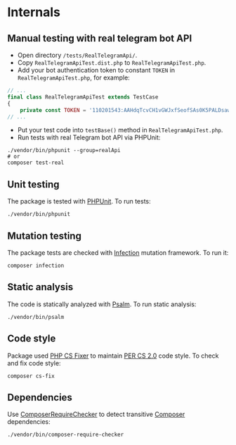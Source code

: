 # Internals

## Manual testing with real telegram bot API

- Open directory `/tests/RealTelegramApi/`.
- Copy `RealTelegramApiTest.dist.php` to `RealTelegramApiTest.php`.
- Add your bot authentication token to constant `TOKEN` in `RealTelegramApiTest.php`, for example:

```php
// ...
final class RealTelegramApiTest extends TestCase
{
    private const TOKEN = '110201543:AAHdqTcvCH1vGWJxfSeofSAs0K5PALDsaw';
// ...
```

- Put your test code into `testBase()` method in `RealTelegramApiTest.php`.
- Run tests with real Telegram bot API via PHPUnit:

```shell
./vendor/bin/phpunit --group=realApi
# or
composer test-real
```

## Unit testing

The package is tested with [PHPUnit](https://phpunit.de/). To run tests:

```shell
./vendor/bin/phpunit
```

## Mutation testing

The package tests are checked with [Infection](https://infection.github.io/) mutation framework. To run it:

```shell
composer infection
```

## Static analysis

The code is statically analyzed with [Psalm](https://psalm.dev/). To run static analysis:

```shell
./vendor/bin/psalm
```

## Code style

Package used [PHP CS Fixer](https://cs.symfony.com/) to maintain [PER CS 2.0](https://www.php-fig.org/per/coding-style/)
code style. To check and fix code style:

```shell
composer cs-fix
```

## Dependencies

Use [ComposerRequireChecker](https://github.com/maglnet/ComposerRequireChecker) to detect transitive
[Composer](https://getcomposer.org) dependencies:

```shell
./vendor/bin/composer-require-checker
```
